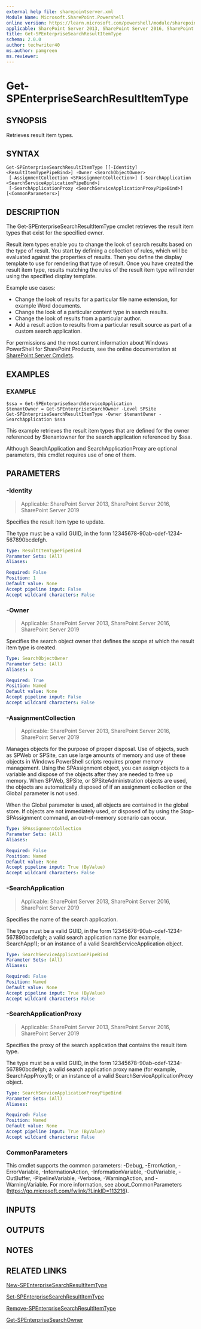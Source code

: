 ```yaml
---
external help file: sharepointserver.xml
Module Name: Microsoft.SharePoint.Powershell
online version: https://learn.microsoft.com/powershell/module/sharepoint-server/get-spenterprisesearchresultitemtype
applicable: SharePoint Server 2013, SharePoint Server 2016, SharePoint Server 2019
title: Get-SPEnterpriseSearchResultItemType
schema: 2.0.0
author: techwriter40
ms.author: pamgreen
ms.reviewer:
---
```


# Get-SPEnterpriseSearchResultItemType

## SYNOPSIS
Retrieves result item types.

## SYNTAX

```
Get-SPEnterpriseSearchResultItemType [[-Identity] <ResultItemTypePipeBind>] -Owner <SearchObjectOwner>
 [-AssignmentCollection <SPAssignmentCollection>] [-SearchApplication <SearchServiceApplicationPipeBind>]
 [-SearchApplicationProxy <SearchServiceApplicationProxyPipeBind>] [<CommonParameters>]
```

## DESCRIPTION

The Get-SPEnterpriseSearchResultItemType cmdlet retrieves the result item types that exist for the specified owner.

Result item types enable you to change the look of search results based on the type of result.
You start by defining a collection of rules, which will be evaluated against the properties of results.
Then you define the display template to use for rendering that type of result.
Once you have created the result item type, results matching the rules of the result item type will render using the specified display template.

Example use cases:

- Change the look of results for a particular file name extension, for example Word documents.
- Change the look of a particular content type in search results.
- Change the look of results from a particular author.
- Add a result action to results from a particular result source as part of a custom search application.

For permissions and the most current information about Windows PowerShell for SharePoint Products, see the online documentation at [SharePoint Server Cmdlets](https://learn.microsoft.com/powershell/sharepoint/sharepoint-server/sharepoint-server-cmdlets).


## EXAMPLES

### EXAMPLE
```
$ssa = Get-SPEnterpriseSearchServiceApplication
$tenantOwner = Get-SPEnterpriseSearchOwner -Level SPSite
Get-SPEnterpriseSearchResultItemType -Owner $tenantOwner -SearchApplication $ssa
```

This example retrieves the result item types that are defined for the owner referenced by $tenantowner for the search application referenced by $ssa.

Although SearchApplication and SearchApplicationProxy are optional parameters, this cmdlet requires use of one of them.

## PARAMETERS

### -Identity

> Applicable: SharePoint Server 2013, SharePoint Server 2016, SharePoint Server 2019

Specifies the result item type to update.

The type must be a valid GUID, in the form 12345678-90ab-cdef-1234-567890bcdefgh.

```yaml
Type: ResultItemTypePipeBind
Parameter Sets: (All)
Aliases:

Required: False
Position: 1
Default value: None
Accept pipeline input: False
Accept wildcard characters: False
```

### -Owner

> Applicable: SharePoint Server 2013, SharePoint Server 2016, SharePoint Server 2019

Specifies the search object owner that defines the scope at which the result item type is created.

```yaml
Type: SearchObjectOwner
Parameter Sets: (All)
Aliases: o

Required: True
Position: Named
Default value: None
Accept pipeline input: False
Accept wildcard characters: False
```

### -AssignmentCollection

> Applicable: SharePoint Server 2013, SharePoint Server 2016, SharePoint Server 2019

Manages objects for the purpose of proper disposal. Use of objects, such as SPWeb or SPSite, can use large amounts of memory and use of these objects in Windows PowerShell scripts requires proper memory management. Using the SPAssignment object, you can assign objects to a variable and dispose of the objects after they are needed to free up memory. When SPWeb, SPSite, or SPSiteAdministration objects are used, the objects are automatically disposed of if an assignment collection or the Global parameter is not used.

When the Global parameter is used, all objects are contained in the global store. If objects are not immediately used, or disposed of by using the Stop-SPAssignment command, an out-of-memory scenario can occur.

```yaml
Type: SPAssignmentCollection
Parameter Sets: (All)
Aliases:

Required: False
Position: Named
Default value: None
Accept pipeline input: True (ByValue)
Accept wildcard characters: False
```

### -SearchApplication

> Applicable: SharePoint Server 2013, SharePoint Server 2016, SharePoint Server 2019

Specifies the name of the search application.

The type must be a valid GUID, in the form 12345678-90ab-cdef-1234-567890bcdefgh; a valid search application name (for example, SearchApp1); or an instance of a valid SearchServiceApplication object.

```yaml
Type: SearchServiceApplicationPipeBind
Parameter Sets: (All)
Aliases:

Required: False
Position: Named
Default value: None
Accept pipeline input: True (ByValue)
Accept wildcard characters: False
```

### -SearchApplicationProxy

> Applicable: SharePoint Server 2013, SharePoint Server 2016, SharePoint Server 2019

Specifies the proxy of the search application that contains the result item type.

The type must be a valid GUID, in the form 12345678-90ab-cdef-1234-567890bcdefgh; a valid search application proxy name (for example, SearchAppProxy1); or an instance of a valid SearchServiceApplicationProxy object.

```yaml
Type: SearchServiceApplicationProxyPipeBind
Parameter Sets: (All)
Aliases:

Required: False
Position: Named
Default value: None
Accept pipeline input: True (ByValue)
Accept wildcard characters: False
```

### CommonParameters
This cmdlet supports the common parameters: -Debug, -ErrorAction, -ErrorVariable, -InformationAction, -InformationVariable, -OutVariable, -OutBuffer, -PipelineVariable, -Verbose, -WarningAction, and -WarningVariable. For more information, see about_CommonParameters (https://go.microsoft.com/fwlink/?LinkID=113216).

## INPUTS

## OUTPUTS

## NOTES

## RELATED LINKS

[New-SPEnterpriseSearchResultItemType](New-SPEnterpriseSearchResultItemType.md)

[Set-SPEnterpriseSearchResultItemType](Set-SPEnterpriseSearchResultItemType.md)

[Remove-SPEnterpriseSearchResultItemType](Remove-SPEnterpriseSearchResultItemType.md)

[Get-SPEnterpriseSearchOwner](Get-SPEnterpriseSearchOwner.md)
